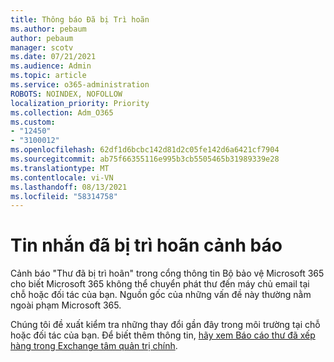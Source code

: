 ```yaml
---
title: Thông báo Đã bị Trì hoãn
ms.author: pebaum
author: pebaum
manager: scotv
ms.date: 07/21/2021
ms.audience: Admin
ms.topic: article
ms.service: o365-administration
ROBOTS: NOINDEX, NOFOLLOW
localization_priority: Priority
ms.collection: Adm_O365
ms.custom:
- "12450"
- "3100012"
ms.openlocfilehash: 62df1d6bcbc142d81d2c05fe142d6a6421cf7904
ms.sourcegitcommit: ab75f66355116e995b3cb5505465b31989339e28
ms.translationtype: MT
ms.contentlocale: vi-VN
ms.lasthandoff: 08/13/2021
ms.locfileid: "58314758"
---
```

# <a name="messages-have-been-delayed-alerts"></a>Tin nhắn đã bị trì hoãn cảnh báo

Cảnh báo "Thư đã bị trì hoãn" trong cổng thông tin Bộ bảo vệ Microsoft 365 cho biết Microsoft 365 không thể chuyển phát thư đến máy chủ email tại chỗ hoặc đối tác của bạn. Nguồn gốc của những vấn đề này thường nằm ngoài phạm Microsoft 365.

Chúng tôi đề xuất kiểm tra những thay đổi gần đây trong môi trường tại chỗ hoặc đối tác của bạn. Để biết thêm thông tin, [hãy xem Báo cáo thư đã xếp hàng trong Exchange tâm quản trị chính](https://docs.microsoft.com/exchange/monitoring/mail-flow-reports/mfr-queued-messages-report).
